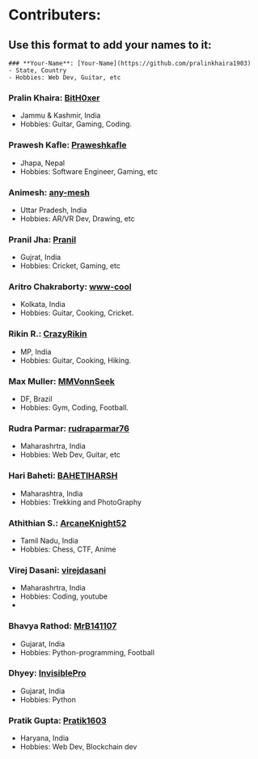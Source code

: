 # Contributers:
## Use this format to add your names to it:
```
### **Your-Name**: [Your-Name](https://github.com/pralinkhaira1903)
- State, Country
- Hobbies: Web Dev, Guitar, etc
```
### **Pralin Khaira**: [BitH0xer](https://github.com/pralinkhaira)
- Jammu & Kashmir, India
- Hobbies: Guitar, Gaming, Coding.

### **Prawesh Kafle**: [Praweshkafle](https://github.com/Praweshkafle)
- Jhapa, Nepal
- Hobbies: Software Engineer, Gaming, etc

### **Animesh**: [any-mesh](https://github.com/any-mesh)
- Uttar Pradesh, India
- Hobbies: AR/VR Dev, Drawing, etc

### **Pranil Jha**: [Pranil](https://github.com/hackos123)
- Gujrat, India
- Hobbies: Cricket, Gaming, etc

### **Aritro Chakraborty**: [www-cool](https://github.com/www-cool)
- Kolkata, India
- Hobbies: Guitar, Cooking, Cricket.

### **Rikin R.**: [CrazyRikin](https://github.com/CrazyRikin)
- MP, India
- Hobbies: Guitar, Cooking, Hiking.

### **Max Muller**: [MMVonnSeek](https://github.com/MMVonnSeek)
- DF, Brazil
- Hobbies: Gym, Coding, Football.

### **Rudra Parmar**: [rudraparmar76](https://github.com/rudraparmar76)
- Maharashrtra, India
- Hobbies: Web Dev, Guitar, etc

### **Hari Baheti**: [BAHETIHARSH](https://github.com/BAHETIHARSH)
- Maharashtra, India
- Hobbies: Trekking and PhotoGraphy

### **Athithian S.**: [ArcaneKnight52](https://github.com/ArcaneKnight52)
- Tamil Nadu, India
- Hobbies: Chess, CTF, Anime

### **Virej Dasani**: [virejdasani](https://github.com/virejdasani)
- Maharashrtra, India
- Hobbies: Coding, youtube
- 
### **Bhavya Rathod**: [MrB141107](https://github.com/MrB141107)
- Gujarat, India
- Hobbies: Python-programming, Football

### **Dhyey**: [InvisiblePro](https://github.com/InvisiblePro)
- Gujarat, India
- Hobbies: Python

### **Pratik Gupta**: [Pratik1603](https://github.com/Pratik1603)
- Haryana, India
- Hobbies: Web Dev, Blockchain dev
